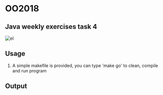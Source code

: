 # OO2018

## Java weekly exercises task 4

![el](location/pic.jpg)

## Usage

1. A simple makefile is provided, you can type 'make go' to clean, compile and run program

## Output
